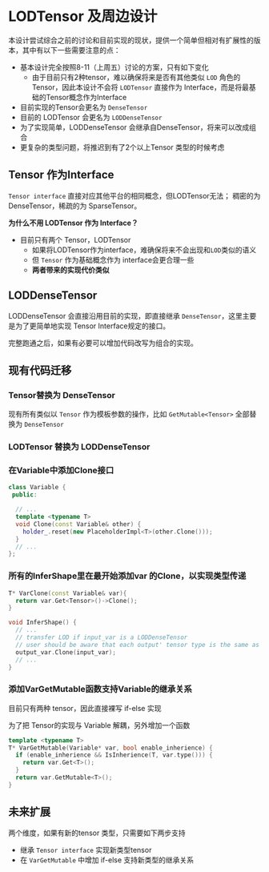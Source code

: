 # LODTensor 及周边设计
本设计尝试综合之前的讨论和目前实现的现状，提供一个简单但相对有扩展性的版本，其中有以下一些需要注意的点：

- 基本设计完全按照8-11（上周五）讨论的方案，只有如下变化
  - 由于目前只有2种tensor，难以确保将来是否有其他类似 `LOD` 角色的Tensor，因此本设计不会将 `LODTensor` 直接作为 Interface，而是将最基础的Tensor概念作为Interface
- 目前实现的Tensor会更名为 `DenseTensor`
- 目前的 LODTensor 会更名为 `LODDenseTensor`
- 为了实现简单，LODDenseTensor 会继承自DenseTensor，将来可以改成组合
- 更复杂的类型问题，将推迟到有了2个以上Tensor 类型的时候考虑

## Tensor 作为Interface
`Tensor interface` 直接对应其他平台的相同概念，但LODTensor无法； 稠密的为 DenseTensor，稀疏的为 SparseTensor。


**为什么不用 LODTensor 作为 Interface？**

- 目前只有两个 Tensor，LODTensor
  - 如果将LODTensor作为interface，难确保将来不会出现和`LOD`类似的语义
  - 但 `Tensor` 作为基础概念作为 interface会更合理一些
  - **两者带来的实现代价类似**

## LODDenseTensor 

LODDenseTensor 会直接沿用目前的实现，即直接继承 `DenseTensor`，这里主要是为了更简单地实现 Tensor Interface规定的接口。

完整跑通之后，如果有必要可以增加代码改写为组合的实现。

## 现有代码迁移
### Tensor替换为 DenseTensor
现有所有类似以 `Tensor` 作为模板参数的操作，比如 `GetMutable<Tensor>` 全部替换为 `DenseTensor`
### LODTensor 替换为 LODDenseTensor
### 在Variable中添加Clone接口

```c++
class Variable {
 public:

  // ...
  template <typename T>
  void Clone(const Variable& other) {
    holder_.reset(new PlaceholderImpl<T>(other.Clone()));
  }
  // ...
};
```

### 所有的InferShape里在最开始添加var 的Clone，以实现类型传递

```c++
T* VarClone(const Variable& var){
  return var.Get<Tensor>()->Clone();
}

void InferShape() {
  // ...
  // transfer LOD if input_var is a LODDenseTensor
  // user should be aware that each output' tensor type is the same as input
  output_var.Clone(input_var);
  // ...
}
```

### 添加VarGetMutable函数支持Variable的继承关系

目前只有两种 tensor，因此直接裸写 if-else 实现

为了把 Tensor的实现与 Variable 解耦，另外增加一个函数

```c++
template <typename T>
T* VarGetMutable(Variable* var, bool enable_inherience) {
  if (enable_inherience && IsInherience(T, var.type())) {
    return var.Get<T>();
  }
  return var.GetMutable<T>();
}
```
## 未来扩展
两个维度，如果有新的tensor 类型，只需要如下两步支持
- 继承 `Tensor interface` 实现新类型tensor
- 在 `VarGetMutable` 中增加 if-else 支持新类型的继承关系
